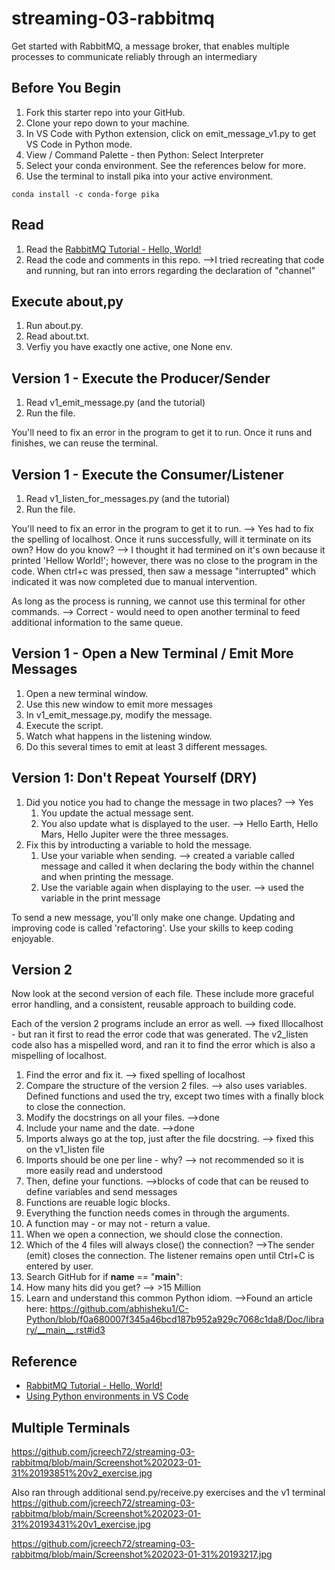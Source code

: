 # streaming-03-rabbitmq

Get started with RabbitMQ, a message broker, that enables multiple processes to communicate reliably through an intermediary

## Before You Begin

1. Fork this starter repo into your GitHub.
1. Clone your repo down to your machine.
1. In VS Code with Python extension, click on emit_message_v1.py to get VS Code in Python mode.
1. View / Command Palette - then Python: Select Interpreter
1. Select your conda environment. See the references below for more.
1. Use the terminal to install pika into your active environment. 

`conda install -c conda-forge pika`

## Read

1. Read the [RabbitMQ Tutorial - Hello, World!](https://www.rabbitmq.com/tutorials/tutorial-one-python.html)
1. Read the code and comments in this repo.
    -->I tried recreating that code and running, but ran into errors regarding the declaration of "channel" 

## Execute about,py

1. Run about.py.
1. Read about.txt. 
1. Verfiy you have exactly one active, one None env.

## Version 1 - Execute the Producer/Sender

1. Read v1_emit_message.py (and the tutorial)
1. Run the file. 

You'll need to fix an error in the program to get it to run.
Once it runs and finishes, we can reuse the terminal.

## Version 1 - Execute the Consumer/Listener

1. Read v1_listen_for_messages.py (and the tutorial)
1. Run the file.

You'll need to fix an error in the program to get it to run. --> Yes had to fix the spelling of localhost.
Once it runs successfully, will it terminate on its own? How do you know?  --> I thought it had termined on it's own because it printed 'Hellow World!'; however, there was no close to the program in the code. When ctrl+c was pressed, then saw a message "interrupted" which indicated it was now completed due to manual intervention.

As long as the process is running, we cannot use this terminal for other commands. --> Correct - would need to open another terminal to feed additional information to the same queue. 

## Version 1 - Open a New Terminal / Emit More Messages

1. Open a new terminal window.
1. Use this new window to emit more messages
1. In v1_emit_message.py, modify the message. 
1. Execute the script. 
1. Watch what happens in the listening window.
1. Do this several times to emit at least 3 different messages.

## Version 1: Don't Repeat Yourself (DRY)

1. Did you notice you had to change the message in two places? --> Yes
    1. You update the actual message sent. 
    1. You also update what is displayed to the user. --> Hello Earth, Hello Mars, Hello Jupiter were the three messages.
1. Fix this by introducting a variable to hold the message. 
    1. Use your variable when sending.  --> created a variable called message and called it when declaring the body within the channel and when printing the message.
    1. Use the variable again when displaying to the user. --> used the variable in the print message

To send a new message, you'll only make one change.
Updating and improving code is called 'refactoring'. 
Use your skills to keep coding enjoyable. 

## Version 2

Now look at the second version of each file.
These include more graceful error handling,
and a consistent, reusable approach to building code.

Each of the version 2 programs include an error as well. --> fixed lllocalhost - but ran it first to read the error code that was generated. The v2_listen code also has a mispelled word, and ran it to find the error which is also a mispelling of localhost. 

1. Find the error and fix it. --> fixed spelling of localhost
1. Compare the structure of the version 2 files.  --> also uses variables. Defined functions and used the try, except two times with a finally block to close the connection.
1. Modify the docstrings on all your files. -->done
1. Include your name and the date. -->done
1. Imports always go at the top, just after the file docstring. --> fixed this on the v1_listen file
1. Imports should be one per line - why? --> not recommended so it is more easily read and understood
1. Then, define your functions. -->blocks of code that can be reused to define variables and send messages
1. Functions are reuable logic blocks.
1. Everything the function needs comes in through the arguments.
1. A function may - or may not - return a value. 
1. When we open a connection, we should close the connection. 
1. Which of the 4 files will always close() the connection? -->The sender (emit) closes the connection. The listener remains open until Ctrl+C is entered by user.
1. Search GitHub for if __name__ == "__main__": 
1. How many hits did you get? --> >15 Million
1. Learn and understand this common Python idiom. -->Found an article here: https://github.com/abhisheku1/C-Python/blob/f0a680007f345a46bcd187b952a929c7068c1da8/Doc/library/__main__.rst#id3

## Reference

- [RabbitMQ Tutorial - Hello, World!](https://www.rabbitmq.com/tutorials/tutorial-one-python.html)
- [Using Python environments in VS Code](https://code.visualstudio.com/docs/python/environments)

## Multiple Terminals
https://github.com/jcreech72/streaming-03-rabbitmq/blob/main/Screenshot%202023-01-31%20193851%20v2_exercise.jpg



Also ran through additional send.py/receive.py exercises and the v1 terminal
https://github.com/jcreech72/streaming-03-rabbitmq/blob/main/Screenshot%202023-01-31%20193431%20v1_exercise.jpg

https://github.com/jcreech72/streaming-03-rabbitmq/blob/main/Screenshot%202023-01-31%20193217.jpg


